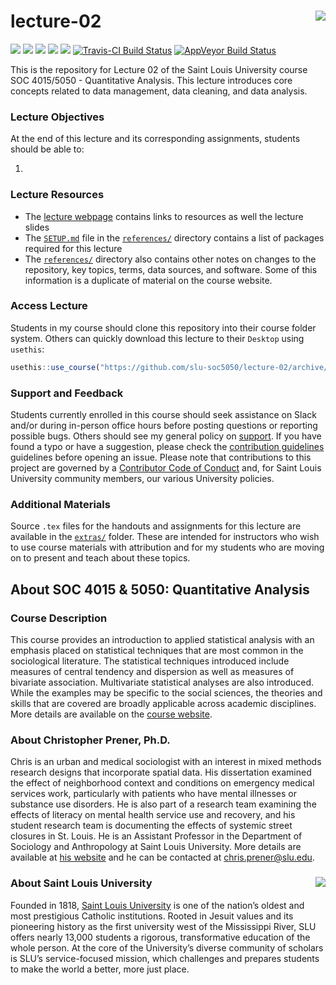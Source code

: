 lecture-02 <img src="https://slu-soc5050.github.io/images/logo.png" align="right" />
===========================================================
[![](https://img.shields.io/badge/semester-fall%202018-yellow.svg)](https://github.com/slu-soc5050/lecture-02)
[![](https://img.shields.io/badge/release-draft-red.svg)](https://github.com/slu-soc5050/lecture-02)
[![](https://img.shields.io/github/release/slu-soc5050/lecture-02.svg?label=version)](https://github.com/slu-soc5050/lecture-02/releases)
[![](https://img.shields.io/github/last-commit/slu-soc5050/lecture-02.svg)](https://github.com/slu-soc5050/lecture-02/commits/master)
[![](https://img.shields.io/github/repo-size/slu-soc5050/lecture-02.svg)](https://github.com/slu-soc5050/lecture-02)
[![Travis-CI Build Status](https://travis-ci.org/slu-soc5050/lecture-02.svg?branch=master)](https://travis-ci.org/slu-soc5050/lecture-02)
[![AppVeyor Build Status](https://ci.appveyor.com/api/projects/status/github/slu-soc5050/lecture-02?branch=master&svg=true)](https://ci.appveyor.com/project/chris-prener/lecture-02)

This is the repository for Lecture 02 of the Saint Louis University course SOC 4015/5050 - Quantitative Analysis. This lecture introduces core concepts related to data management, data cleaning, and data analysis.

### Lecture Objectives
At the end of this lecture and its corresponding assignments, students should be able to:

1.

### Lecture Resources

* The [lecture webpage](https://slu-soc5050.github.io/lecture-02) contains links to resources as well the lecture slides
* The [`SETUP.md`](/references/SETUP.md) file in the [`references/`](/references) directory contains a list of packages required for this lecture
* The [`references/`](/references) directory also contains other notes on changes to the repository, key topics, terms, data sources, and software. Some of this information is a duplicate of material on the course website.

### Access Lecture
Students in my course should clone this repository into their course folder system. Others can quickly download this lecture to their `Desktop` using `usethis`:

```r
usethis::use_course("https://github.com/slu-soc5050/lecture-02/archive/master.zip")
```

### Support and Feedback
Students currently enrolled in this course should seek assistance on Slack and/or during in-person office hours before posting questions or reporting possible bugs. Others should see my general policy on [support](.github/SUPPORT.md). If you have found a typo or have a suggestion, please check the [contribution guidelines](.github/CONTRIBUTING.md) guidelines before opening an issue. Please note that contributions to this project are governed by a [Contributor Code of Conduct](.github/CODE_OF_CONDUCT.md) and, for Saint Louis University community members, our various University policies.

### Additional Materials
Source `.tex` files for the handouts and assignments for this lecture are available in the [`extras/`](/extras) folder. These are intended for instructors who wish to use course materials with attribution and for my students who are moving on to present and teach about these topics.

## About SOC 4015 & 5050: Quantitative Analysis
### Course Description
This course provides an introduction to applied statistical analysis with an emphasis placed on statistical techniques that are most common in the sociological literature. The statistical techniques introduced include measures of central tendency and dispersion as well as measures of bivariate association. Multivariate statistical analyses are also introduced. While the examples may be specific to the social sciences, the theories and skills that are covered are broadly applicable across academic disciplines. More details are available on the [course website](https://slu-soc5050.github.io).

### About Christopher Prener, Ph.D.
Chris is an urban and medical sociologist with an interest in mixed methods research designs that incorporate spatial data. His dissertation examined the effect of neighborhood context and conditions on emergency medical services work, particularly with patients who have mental illnesses or substance use disorders. He is also part of a research team examining the effects of literacy on mental health service use and recovery, and his student research team is documenting the effects of systemic street closures in St. Louis. He is an Assistant Professor in the Department of Sociology and Anthropology at Saint Louis University. More details are available at [his website](https://chris-prener.github.io) and he can be contacted at [chris.prener@slu.edu](mailto:chris.prener@slu.edu).

### About Saint Louis University <img src="https://slu-soc5650.github.io/images/sluLogo.png" align="right" />
Founded in 1818, [Saint Louis University](http://wwww.slu.edu) is one of the nation’s oldest and most prestigious Catholic institutions. Rooted in Jesuit values and its pioneering history as the first university west of the Mississippi River, SLU offers nearly 13,000 students a rigorous, transformative education of the whole person. At the core of the University’s diverse community of scholars is SLU’s service-focused mission, which challenges and prepares students to make the world a better, more just place.
